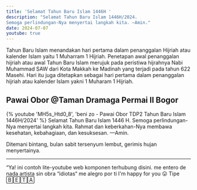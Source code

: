 ```yaml
---
title: 'Selamat Tahun Baru Islam 1446H '
description: "Selamat Tahun Baru Islam 1446H/2024. 
Semoga perlindungan-Nya menyertai langkah kita. —Amin."
date: 2024-07-07
youtube: true
---
```


Tahun Baru Islam menandakan hari pertama dalam penanggalan Hijriah atau kalender Islam yaitu 1 Muharram 1 Hijriah.
Penetapan awal penanggalan hijriah atau awal Tahun Baru Islam merujuk pada peristiwa hijrahnya Nabi Muhammad SAW dari Kota Makkah ke Madinah yang terjadi pada tahun 622 Masehi. Hari itu juga ditetapkan sebagai hari pertama dalam penanggalan hijriah atau kalender Islam yakni 1 Muharam 1 Hijriah.

## Pawai Obor @Taman Dramaga Permai II Bogor

{% youtube 'MH5s_Htd0_8', 'beni zo - Pawai Obor TDP2 Tahun Baru Islam 1446H/2024' %}
Selamat Tahun Baru Islam 1446 H. 
Semoga perlindungan-Nya menyertai langkah kita.
Rahmat dan keberkahan-Nya membawa kesehatan, kebahagiaan, dan kesuksesan.
—Amin.

Ditemani bintang, bulan sabit tersenyum lembut, gerimis hujan menyertainya.


________________________________

“Ya! ini contoh lite-youtube web komponen terhubung disini.
me entero de nada
artista sin obra
“idiotas“
me alegro por ti
I'm happy for you 😛
Tipe 🄱🄴🅃🄰
